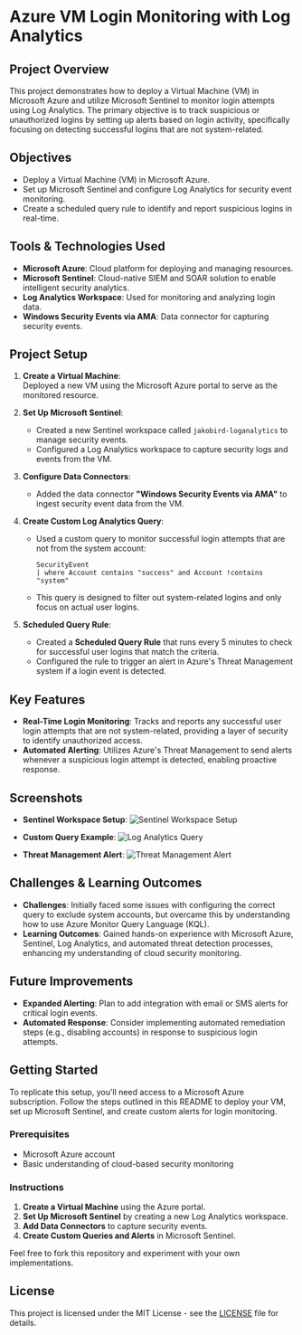# Azure VM Login Monitoring with Log Analytics

## Project Overview
This project demonstrates how to deploy a Virtual Machine (VM) in Microsoft Azure and utilize Microsoft Sentinel to monitor login attempts using Log Analytics. The primary objective is to track suspicious or unauthorized logins by setting up alerts based on login activity, specifically focusing on detecting successful logins that are not system-related.

## Objectives
- Deploy a Virtual Machine (VM) in Microsoft Azure.
- Set up Microsoft Sentinel and configure Log Analytics for security event monitoring.
- Create a scheduled query rule to identify and report suspicious logins in real-time.

## Tools & Technologies Used
- **Microsoft Azure**: Cloud platform for deploying and managing resources.
- **Microsoft Sentinel**: Cloud-native SIEM and SOAR solution to enable intelligent security analytics.
- **Log Analytics Workspace**: Used for monitoring and analyzing login data.
- **Windows Security Events via AMA**: Data connector for capturing security events.

## Project Setup
1. **Create a Virtual Machine**:  
   Deployed a new VM using the Microsoft Azure portal to serve as the monitored resource.

2. **Set Up Microsoft Sentinel**:
   - Created a new Sentinel workspace called `jakobird-loganalytics` to manage security events.
   - Configured a Log Analytics workspace to capture security logs and events from the VM.

3. **Configure Data Connectors**:
   - Added the data connector **"Windows Security Events via AMA"** to ingest security event data from the VM.

4. **Create Custom Log Analytics Query**:
   - Used a custom query to monitor successful login attempts that are not from the system account:
     ```kql
     SecurityEvent
     | where Account contains "success" and Account !contains "system"
     ```
   - This query is designed to filter out system-related logins and only focus on actual user logins.

5. **Scheduled Query Rule**:
   - Created a **Scheduled Query Rule** that runs every 5 minutes to check for successful user logins that match the criteria.
   - Configured the rule to trigger an alert in Azure's Threat Management system if a login event is detected.

## Key Features
- **Real-Time Login Monitoring**: Tracks and reports any successful user login attempts that are not system-related, providing a layer of security to identify unauthorized access.
- **Automated Alerting**: Utilizes Azure's Threat Management to send alerts whenever a suspicious login attempt is detected, enabling proactive response.

## Screenshots
- **Sentinel Workspace Setup**:
  ![Sentinel Workspace Setup](images/sentinel-setup.png)

- **Custom Query Example**:
  ![Log Analytics Query](images/log-analytics-query.png)

- **Threat Management Alert**:
  ![Threat Management Alert](images/threat-alert.png)

## Challenges & Learning Outcomes
- **Challenges**: Initially faced some issues with configuring the correct query to exclude system accounts, but overcame this by understanding how to use Azure Monitor Query Language (KQL).
- **Learning Outcomes**: Gained hands-on experience with Microsoft Azure, Sentinel, Log Analytics, and automated threat detection processes, enhancing my understanding of cloud security monitoring.

## Future Improvements
- **Expanded Alerting**: Plan to add integration with email or SMS alerts for critical login events.
- **Automated Response**: Consider implementing automated remediation steps (e.g., disabling accounts) in response to suspicious login attempts.

## Getting Started
To replicate this setup, you'll need access to a Microsoft Azure subscription. Follow the steps outlined in this README to deploy your VM, set up Microsoft Sentinel, and create custom alerts for login monitoring.

### Prerequisites
- Microsoft Azure account
- Basic understanding of cloud-based security monitoring

### Instructions
1. **Create a Virtual Machine** using the Azure portal.
2. **Set Up Microsoft Sentinel** by creating a new Log Analytics workspace.
3. **Add Data Connectors** to capture security events.
4. **Create Custom Queries and Alerts** in Microsoft Sentinel.

Feel free to fork this repository and experiment with your own implementations.

## License
This project is licensed under the MIT License - see the [LICENSE](LICENSE) file for details.
